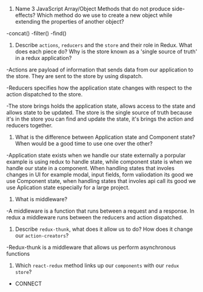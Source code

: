 1.  Name 3 JavaScript Array/Object Methods that do not produce side-effects? Which method do we use to create a new object while extending the properties of another object?

-concat()
-filter()
-find()

1.  Describe `actions`, `reducers` and the `store` and their role in Redux. What does each piece do? Why is the store known as a 'single source of truth' in a redux application?

-Actions are payload of information that sends data from our application to the store. They are sent to the store by using dispatch.

-Reducers specifies how the application state changes with respect to the action dispatched to the store.

-The store brings holds the application state, allows access to the state and allows state to be updated. The store is the single source of truth because it's in the store you can find and update the state, it's brings the action and reducers together.


1.  What is the difference between Application state and Component state? When would be a good time to use one over the other?

-Application state exists when we handle our state externally a porpular example is using redux to handle state, while component state is when we handle our state in a component. When handling states that involes changes in UI for example modal, input fields, form valiodation its good we use Component state, when handling states that involes api call its good we use Aplication state especially for a large project.

1.  What is middleware?

-A middleware is a function that runs between a request and a response. In redux a middleware runs between the reducers and action dispatched.

1.  Describe `redux-thunk`, what does it allow us to do? How does it change our `action-creators`?

-Redux-thunk is a middleware that allows us perform asynchronous functions


1.  Which `react-redux` method links up our `components` with our `redux store`?

- CONNECT
